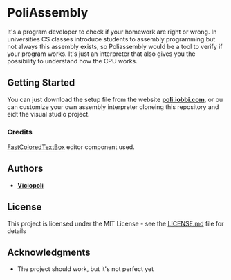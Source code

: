 # PoliAssembly
It's a program developer to check if your homework are right or wrong. In universities CS classes introduce students to assembly programming but not always this assembly exists, so Poliassembly would be a tool to verify if your program works. It's just an interpreter that also gives you the possibility to understand how the CPU works.

## Getting Started

You can just download the setup file from the website **[poli.iobbi.com](https://poli.iobbi.com)**, or ou can customize your own assembly interpreter cloneing this repository and eidt the visual studio project.


### Credits

[FastColoredTextBox](https://github.com/PavelTorgashov/FastColoredTextBox) editor component used.

## Authors

* **[Viciopoli](http://iobii.it)** 


## License

This project is licensed under the MIT License - see the [LICENSE.md](LICENSE) file for details

## Acknowledgments

* The project should work, but it's not perfect yet
